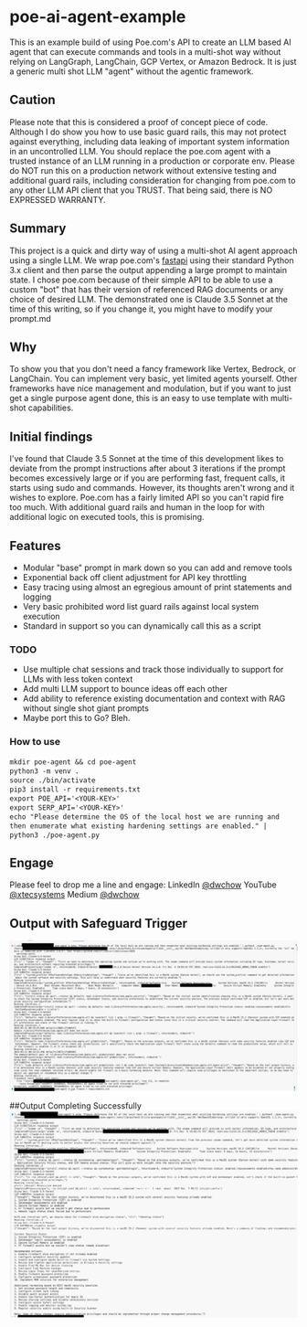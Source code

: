 # poe-ai-agent-example
This is an example build of using Poe.com's API to create an LLM based AI agent that can execute commands and tools in a multi-shot way without relying on LangGraph, LangChain, GCP Vertex, or Amazon Bedrock. It is just a generic multi shot LLM "agent" without the agentic framework.

## Caution
Please note that this is considered a proof of concept piece of code. Although I do show you how to use basic guard rails, this may not protect against everything, including data leaking of important system information in an uncontrolled LLM. You should replace the poe.com agent with a trusted instance of an LLM running in a production or corporate env. Please do NOT run this on a production network without extensive testing and additional guard rails, including consideration for changing from poe.com to any other LLM API client that you TRUST. That being said, there is NO EXPRESSED WARRANTY.

## Summary
This project is a quick and dirty way of using a multi-shot AI agent approach using a single LLM. We wrap poe.com's [fastapi](https://github.com/poe-platform/fastapi_poe) using their standard Python 3.x client and then parse the output appending a large prompt to maintain state. I chose poe.com because of their simple API to be able to use a custom "bot" that has their version of referenced RAG documents or any choice of desired LLM. The demonstrated one is Claude 3.5 Sonnet at the time of this writing, so if you change it, you might have to modify your prompt.md

## Why
To show you that you don't need a fancy framework like Vertex, Bedrock, or LangChain. You can implement very basic, yet limited agents yourself. Other frameworks have nice management and modulation, but if you want to just get a single purpose agent done, this is an easy to use template with multi-shot capabilities. 

## Initial findings
I've found that Claude 3.5 Sonnet at the time of this development likes to deviate from the prompt instructions after about 3 iterations if the prompt becomes excessively large or if you are performing fast, frequent calls, it starts using sudo and commands. However, its thoughts aren't wrong and it wishes to explore.  Poe.com has a fairly limited API so you can't rapid fire too much. With additional guard rails and human in the loop for with additional logic on executed tools, this is promising.

## Features

 - Modular "base" prompt in mark down so you can add and remove tools
 - Exponential back off client adjustment for API key throttling
 - Easy tracing using almost an egregious amount of print statements and logging
 - Very basic prohibited word list guard rails against local system execution
 - Standard in support so you can dynamically call this as a script
 
 ### TODO
 
 - Use multiple chat sessions and track those individually to support for LLMs with less token context
 - Add multi LLM support to bounce ideas off each other
 - Add ability to reference existing documentation and context with RAG without single shot giant prompts
 - Maybe port this to Go? Bleh.

### How to use

    mkdir poe-agent && cd poe-agent
    python3 -m venv .
    source ./bin/activate
    pip3 install -r requirements.txt
    export POE_API='<YOUR-KEY>'
    export SERP_API='<YOUR-KEY>'
    echo "Please determine the OS of the local host we are running and then enumerate what existing hardening settings are enabled." | python3 ./poe-agent.py 

 ## Engage
 Please feel to drop me a line and engage:
 LinkedIn [@dwchow](https://www.linkedin.com/in/dwchow/)
 YouTube [@xtecsystems](https://www.youtube.com/@xtecsystems)
 Medium [@dwchow](https://dwchow.medium.com/)

## Output with Safeguard Trigger
![enter image description here](https://github.com/dc401/poe-ai-agent-example/blob/main/python-poe-ai-agent-output.png?raw=true)

##Output Completing Successfully
![enter image description here](https://github.com/dc401/poe-ai-agent-example/blob/main/python-poe-ai-agent-output-2.png?raw=true)
